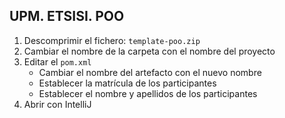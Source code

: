 ## UPM. ETSISI. POO

1. Descomprimir el fichero: `template-poo.zip`
2. Cambiar el nombre de la carpeta con el nombre del proyecto
3. Editar el `pom.xml`
   * Cambiar el nombre del artefacto con el nuevo nombre
   * Establecer la matrícula de los participantes
   * Establecer el nombre y apellidos de los participantes
4. Abrir con IntelliJ

